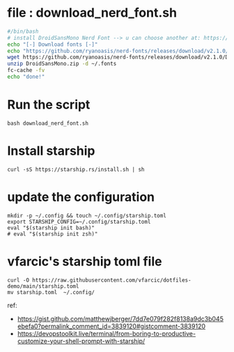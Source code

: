 # file : download_nerd_font.sh
```bash
#/bin/bash
# install DroidSansMono Nerd Font --> u can choose another at: https://www.nerdfonts.com/font-downloads
echo "[-] Download fonts [-]"
echo "https://github.com/ryanoasis/nerd-fonts/releases/download/v2.1.0/DroidSansMono.zip"
wget https://github.com/ryanoasis/nerd-fonts/releases/download/v2.1.0/DroidSansMono.zip
unzip DroidSansMono.zip -d ~/.fonts
fc-cache -fv
echo "done!"
```
# Run the script 
```
bash download_nerd_font.sh
```
# Install starship 
```
curl -sS https://starship.rs/install.sh | sh
```
# update the configuration 
```
mkdir -p ~/.config && touch ~/.config/starship.toml
export STARSHIP_CONFIG=~/.config/starship.toml
eval "$(starship init bash)"
# eval "$(starship init zsh)"
```
# vfarcic's starship toml file 
```
curl -O https://raw.githubusercontent.com/vfarcic/dotfiles-demo/main/starship.toml
mv starship.toml  ~/.config/
```

ref: 
- https://gist.github.com/matthewjberger/7dd7e079f282f8138a9dc3b045ebefa0?permalink_comment_id=3839120#gistcomment-3839120
- https://devopstoolkit.live/terminal/from-boring-to-productive-customize-your-shell-prompt-with-starship/
